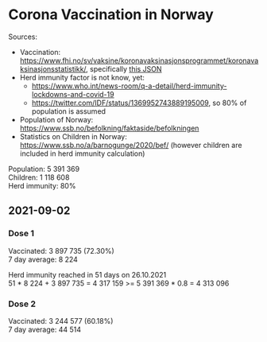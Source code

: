 # Corona Vaccination in Norway

Sources:

- Vaccination: <https://www.fhi.no/sv/vaksine/koronavaksinasjonsprogrammet/koronavaksinasjonsstatistikk/>, specifically [this JSON](https://www.fhi.no/api/chartdata/api/99119)
- Herd immunity factor is not know, yet:
  - <https://www.who.int/news-room/q-a-detail/herd-immunity-lockdowns-and-covid-19>
  - <https://twitter.com/IDF/status/1369952743889195009>, so 80% of population is assumed
- Population of Norway: <https://www.ssb.no/befolkning/faktaside/befolkningen>
- Statistics on Children in Norway: https://www.ssb.no/a/barnogunge/2020/bef/ (however children are included in herd immunity calculation)

Population: 5 391 369  
Children: 1 118 608  
Herd immunity: 80%  

## 2021-09-02

### Dose 1

Vaccinated: 3 897 735 (72.30%)  
7 day average: 8 224

Herd immunity reached in 51 days on 26.10.2021  
51 * 8 224 + 3 897 735 = 4 317 159 >= 5 391 369 * 0.8 = 4 313 096

### Dose 2

Vaccinated: 3 244 577 (60.18%)  
7 day average: 44 514

